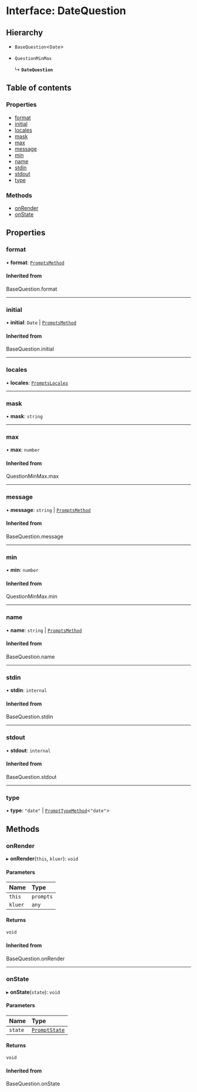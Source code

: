 # Interface: DateQuestion

## Hierarchy

- `BaseQuestion`\<`Date`\>

- `QuestionMinMax`

  ↳ **`DateQuestion`**

## Table of contents

### Properties

- [format](DateQuestion.md#format)
- [initial](DateQuestion.md#initial)
- [locales](DateQuestion.md#locales)
- [mask](DateQuestion.md#mask)
- [max](DateQuestion.md#max)
- [message](DateQuestion.md#message)
- [min](DateQuestion.md#min)
- [name](DateQuestion.md#name)
- [stdin](DateQuestion.md#stdin)
- [stdout](DateQuestion.md#stdout)
- [type](DateQuestion.md#type)

### Methods

- [onRender](DateQuestion.md#onrender)
- [onState](DateQuestion.md#onstate)

## Properties

### format

• **format**: [`PromptsMethod`](../README.md#promptsmethod)

#### Inherited from

BaseQuestion.format

___

### initial

• **initial**: `Date` \| [`PromptsMethod`](../README.md#promptsmethod)

#### Inherited from

BaseQuestion.initial

___

### locales

• **locales**: [`PromptsLocales`](PromptsLocales.md)

___

### mask

• **mask**: `string`

___

### max

• **max**: `number`

#### Inherited from

QuestionMinMax.max

___

### message

• **message**: `string` \| [`PromptsMethod`](../README.md#promptsmethod)

#### Inherited from

BaseQuestion.message

___

### min

• **min**: `number`

#### Inherited from

QuestionMinMax.min

___

### name

• **name**: `string` \| [`PromptsMethod`](../README.md#promptsmethod)

#### Inherited from

BaseQuestion.name

___

### stdin

• **stdin**: `internal`

#### Inherited from

BaseQuestion.stdin

___

### stdout

• **stdout**: `internal`

#### Inherited from

BaseQuestion.stdout

___

### type

• **type**: ``"date"`` \| [`PromptTypeMethod`](PromptTypeMethod.md)\<``"date"``\>

## Methods

### onRender

▸ **onRender**(`this`, `kluer`): `void`

#### Parameters

| Name | Type |
| :------ | :------ |
| `this` | `prompts` |
| `kluer` | `any` |

#### Returns

`void`

#### Inherited from

BaseQuestion.onRender

___

### onState

▸ **onState**(`state`): `void`

#### Parameters

| Name | Type |
| :------ | :------ |
| `state` | [`PromptState`](PromptState.md) |

#### Returns

`void`

#### Inherited from

BaseQuestion.onState
